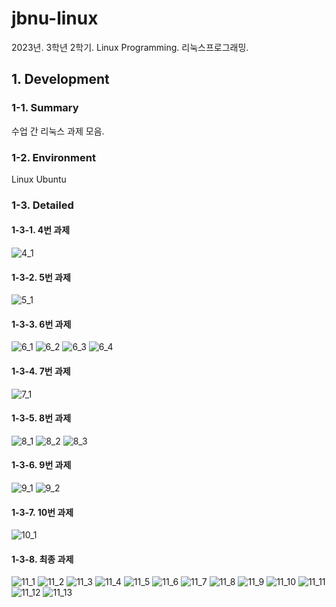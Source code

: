 # jbnu-linux

2023년. 3학년 2학기. Linux Programming. 리눅스프로그래밍.

## 1. Development

### 1-1. Summary

수업 간 리눅스 과제 모음.

### 1-2. Environment

Linux Ubuntu

### 1-3. Detailed

#### 1-3-1. 4번 과제

![4_1](./docs/README/4_1.jpg)

#### 1-3-2. 5번 과제

![5_1](./docs/README/5_1.jpg)

#### 1-3-3. 6번 과제

![6_1](./docs/README/6_1.jpg)
![6_2](./docs/README/6_2.jpg)
![6_3](./docs/README/6_3.jpg)
![6_4](./docs/README/6_4.jpg)

#### 1-3-4. 7번 과제

![7_1](./docs/README/7_1.jpg)

#### 1-3-5. 8번 과제

![8_1](./docs/README/8_1.jpg)
![8_2](./docs/README/8_2.jpg)
![8_3](./docs/README/8_3.jpg)

#### 1-3-6. 9번 과제

![9_1](./docs/README/9_1.jpg)
![9_2](./docs/README/9_2.jpg)

#### 1-3-7. 10번 과제

![10_1](./docs/README/10_1.jpg)

#### 1-3-8. 최종 과제

![11_1](./docs/README/11_1.jpg)
![11_2](./docs/README/11_2.jpg)
![11_3](./docs/README/11_3.jpg)
![11_4](./docs/README/11_4.jpg)
![11_5](./docs/README/11_5.jpg)
![11_6](./docs/README/11_6.jpg)
![11_7](./docs/README/11_7.jpg)
![11_8](./docs/README/11_8.jpg)
![11_9](./docs/README/11_9.jpg)
![11_10](./docs/README/11_10.jpg)
![11_11](./docs/README/11_11.jpg)
![11_12](./docs/README/11_12.jpg)
![11_13](./docs/README/11_13.jpg)
